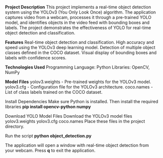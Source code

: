 **Project Description**
This project implements a real-time object detection system using the YOLOv3 (You Only Look Once) algorithm. 
The application captures video from a webcam, processes it through a pre-trained YOLO model, and identifies objects in the video feed with bounding boxes and labels. 
The project demonstrates the effectiveness of YOLO for real-time object detection and classification.

**Features**
Real-time object detection and classification.
High accuracy and speed using the YOLOv3 deep learning model.
Detection of multiple object classes defined in the COCO dataset.
Visual display of bounding boxes and labels with confidence scores.

**Technologies Used**
Programming Language: Python
Libraries: OpenCV, NumPy

**Model Files**
yolov3.weights - Pre-trained weights for the YOLOv3 model.
yolov3.cfg - Configuration file for the YOLOv3 architecture.
coco.names - List of class labels trained on the COCO dataset.

Install Dependencies
Make sure Python is installed. Then install the required libraries
**pip install opencv-python numpy**

Download YOLO Model Files
Download the YOLOv3 model files
yolov3.weights
yolov3.cfg
coco.names
Place these files in the project directory.

Run the script
**python object_detection.py**

The application will open a window with real-time object detection from your webcam.
Press **q** to exit the application.



